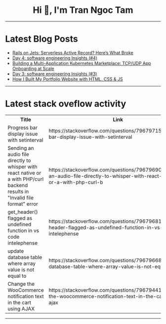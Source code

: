 <h1 align="center">Hi 👋, I'm Tran Ngoc Tam</h1>

---

# Latest Blog Posts 
<!-- BLOG-POST-LIST:START -->
- [Rails on Jets: Serverless Active Record? Here’s What Broke](https://dev.to/alex_aslam/rails-on-jets-serverless-active-record-heres-what-broke-54am)
- [Day 4: software engineering Insights &lpar;#4&rpar;](https://dev.to/milade/day-4-software-engineering-insights-4-4nc6)
- [Building a Multi-Application Kubernetes Marketplace: TCP/UDP App Onboarding at Scale](https://dev.to/kahuna04/building-a-multi-application-kubernetes-marketplace-tcpudp-app-onboarding-at-scale-1i74)
- [Day 3: software engineering Insights &lpar;#3&rpar;](https://dev.to/milade/day-3-software-engineering-insights-3-54mn)
- [How I Built My Portfolio Website with HTML, CSS &amp; JS](https://dev.to/ridwan_raji_95adc3f4d5ee8/how-i-built-my-portfolio-website-with-html-css-js-125a)
<!-- BLOG-POST-LIST:END -->

---

# Latest stack oveflow activity
<table>
  <tr><th>Title</th><th>Link</th></tr>
  <!-- STACKOVERFLOW:START --><tr><td>Progress bar display issue with setinterval</td><td>https://stackoverflow.com/questions/79679715/progress-bar-display-issue-with-setinterval</td></tr><tr><td>Sending an audio file directly to whisper with react native or a with PHP/curl backend results in &quot;Invalid file format&quot; error</td><td>https://stackoverflow.com/questions/79679690/sending-an-audio-file-directly-to-whisper-with-react-native-or-a-with-php-curl-b</td></tr><tr><td>get_header&lpar;&rpar; flagged as undefined function in vs code intelephense</td><td>https://stackoverflow.com/questions/79679681/get-header-flagged-as-undefined-function-in-vs-code-intelephense</td></tr><tr><td>update database table where array value is not equal to</td><td>https://stackoverflow.com/questions/79679668/update-database-table-where-array-value-is-not-equal-to</td></tr><tr><td>Change the WooCommerce notification text in the cart using AJAX</td><td>https://stackoverflow.com/questions/79679441/change-the-woocommerce-notification-text-in-the-cart-using-ajax</td></tr><!-- STACKOVERFLOW:END -->
</table>

---


